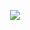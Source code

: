 <p align="center">
    <img src="https://github.com/brahma-borude/brahma-borude/blob/main/img.gif"/>
</p>